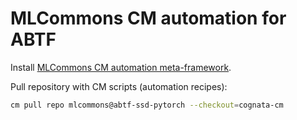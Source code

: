 # MLCommons CM automation for ABTF

Install [MLCommons CM automation meta-framework](https://access.cknowledge.org/playground/?action=install).

Pull repository with CM scripts (automation recipes):

```bash
cm pull repo mlcommons@abtf-ssd-pytorch --checkout=cognata-cm
```
